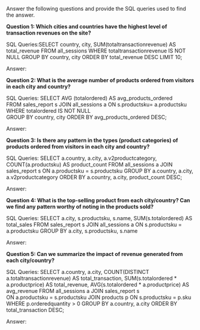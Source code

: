 Answer the following questions and provide the SQL queries used to find the answer.

    
**Question 1: Which cities and countries have the highest level of transaction revenues on the site?**


SQL Queries:SELECT
            country, city, SUM(totaltransactionrevenue) AS total_revenue
            FROM
            all_sessions
            WHERE totaltransactionrevenue IS NOT NULL
            GROUP BY
            country, city
            ORDER BY
            total_revenue DESC
           LIMIT 10; 




Answer:




**Question 2: What is the average number of products ordered from visitors in each city and country?**


SQL Queries:
SELECT AVG (totalordered) AS avg_products_ordered	
FROM sales_report s
JOIN all_sessions a
ON s.productsku= a.productsku
WHERE totalordered IS NOT NULL  
GROUP BY country, city
ORDER BY avg_products_ordered DESC;




Answer:





**Question 3: Is there any pattern in the types (product categories) of products ordered from visitors in each city and country?**


SQL Queries:
SELECT a.country, a.city, a.v2productcategory,
    COUNT(a.productsku) AS product_count
FROM
    all_sessions a
JOIN
    sales_report s ON a.productsku = s.productsku
GROUP BY
    a.country, a.city, a.v2productcategory
ORDER BY
    a.country, a.city, product_count DESC;


Answer:





**Question 4: What is the top-selling product from each city/country? Can we find any pattern worthy of noting in the products sold?**


SQL Queries:
SELECT a.city, s.productsku, s.name,
    SUM(s.totalordered) AS total_sales
    FROM
        sales_report s
    JOIN
        all_sessions a ON s.productsku = a.productsku
    GROUP BY
        a.city, s.productsku, s.name





Answer:




**Question 5: Can we summarize the impact of revenue generated from each city/country?**

SQL Queries:
SELECT
    a.country,
    a.city,
    COUNT(DISTINCT a.totaltransactionrevenue) AS total_transaction,
    SUM(s.totalordered * a.productprice) AS total_revenue,
    AVG(s.totalordered * a.productprice) AS avg_revenue
FROM
    all_sessions a
JOIN sales_report s  
ON a.productsku = s.productsku
JOIN
    products p ON s.productsku = p.sku
WHERE
    p.orderedquantity > 0 
GROUP BY
    a.country, a.city
ORDER BY
    total_transaction DESC;


Answer:







